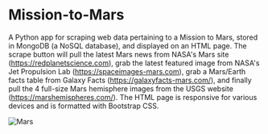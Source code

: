 # Mission-to-Mars
A Python app for scraping web data pertaining to a Mission to Mars, stored in MongoDB (a NoSQL database), and displayed on an HTML page. The scrape button will pull the latest Mars news from NASA's Mars site (https://redplanetscience.com), grab the latest featured image from NASA's Jet Propulsion Lab (https://spaceimages-mars.com), grab a Mars/Earth facts table from Galaxy Facts (https://galaxyfacts-mars.com/), and finally pull the 4 full-size Mars hemisphere images from the USGS website (https://marshemispheres.com/). The HTML page is responsive for various devices and is formatted with Bootstrap CSS.

![Mars](https://github.com/conorwhanson/Mission-to-Mars/resources/Mars.png)
